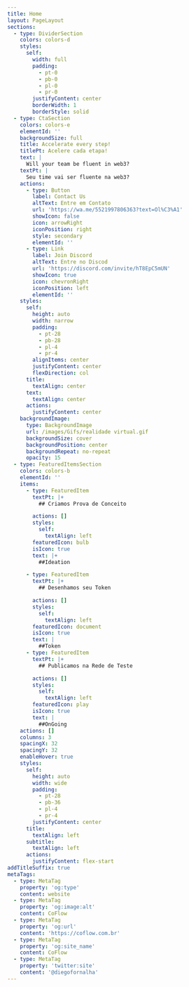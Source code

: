 ```yaml
---
title: Home
layout: PageLayout
sections:
  - type: DividerSection
    colors: colors-d
    styles:
      self:
        width: full
        padding:
          - pt-0
          - pb-0
          - pl-0
          - pr-0
        justifyContent: center
        borderWidth: 1
        borderStyle: solid
  - type: CtaSection
    colors: colors-e
    elementId: ''
    backgroundSize: full
    title: Accelerate every step!
    titlePt: Acelere cada etapa!
    text: |
      Will your team be fluent in web3?
    textPt: |
      Seu time vai ser fluente na web3?
    actions:
      - type: Button
        label: Contact Us
        altText: Entre em Contato
        url: 'https://wa.me/5521997806363?text=Ol%C3%A1'
        showIcon: false
        icon: arrowRight
        iconPosition: right
        style: secondary
        elementId: ''
      - type: Link
        label: Join Discord
        altText: Entre no Discod
        url: 'https://discord.com/invite/hT8EpC5mUN'
        showIcon: true
        icon: chevronRight
        iconPosition: left
        elementId: ''
    styles:
      self:
        height: auto
        width: narrow
        padding:
          - pt-28
          - pb-28
          - pl-4
          - pr-4
        alignItems: center
        justifyContent: center
        flexDirection: col
      title:
        textAlign: center
      text:
        textAlign: center
      actions:
        justifyContent: center
    backgroundImage:
      type: BackgroundImage
      url: /images/Gifs/realidade virtual.gif
      backgroundSize: cover
      backgroundPosition: center
      backgroundRepeat: no-repeat
      opacity: 15
  - type: FeaturedItemsSection
    colors: colors-b
    elementId: ''
    items:
      - type: FeaturedItem
        textPt: |+
          ## Criamos Prova de Conceito

        actions: []
        styles:
          self:
            textAlign: left
        featuredIcon: bulb
        isIcon: true
        text: |+
          ##Ideation

      - type: FeaturedItem
        textPt: |+
          ## Desenhamos seu Token

        actions: []
        styles:
          self:
            textAlign: left
        featuredIcon: document
        isIcon: true
        text: |
          ##Token
      - type: FeaturedItem
        textPt: |+
          ## Publicamos na Rede de Teste

        actions: []
        styles:
          self:
            textAlign: left
        featuredIcon: play
        isIcon: true
        text: |
          ##OnGoing
    actions: []
    columns: 3
    spacingX: 32
    spacingY: 32
    enableHover: true
    styles:
      self:
        height: auto
        width: wide
        padding:
          - pt-28
          - pb-36
          - pl-4
          - pr-4
        justifyContent: center
      title:
        textAlign: left
      subtitle:
        textAlign: left
      actions:
        justifyContent: flex-start
addTitleSuffix: true
metaTags:
  - type: MetaTag
    property: 'og:type'
    content: website
  - type: MetaTag
    property: 'og:image:alt'
    content: CoFlow
  - type: MetaTag
    property: 'og:url'
    content: 'https://coflow.com.br'
  - type: MetaTag
    property: 'og:site_name'
    content: CoFlow
  - type: MetaTag
    property: 'twitter:site'
    content: '@diegofornalha'
---
```

